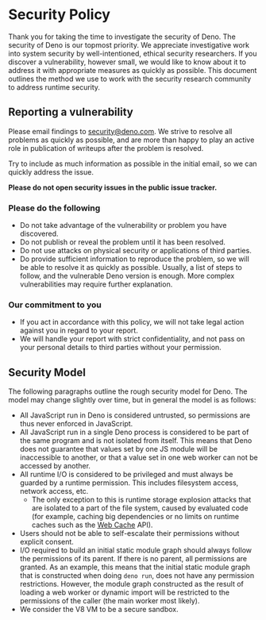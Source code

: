 # Security Policy

Thank you for taking the time to investigate the security of Deno. The security
of Deno is our topmost priority. We appreciate investigative work into system
security by well-intentioned, ethical security researchers. If you discover a
vulnerability, however small, we would like to know about it to address it with
appropriate measures as quickly as possible. This document outlines the method
we use to work with the security research community to address runtime security.

## Reporting a vulnerability

Please email findings to security@deno.com. We strive to resolve all problems as
quickly as possible, and are more than happy to play an active role in
publication of writeups after the problem is resolved.

Try to include as much information as possible in the initial email, so we can
quickly address the issue.

**Please do not open security issues in the public issue tracker.**

### Please do the following

- Do not take advantage of the vulnerability or problem you have discovered.
- Do not publish or reveal the problem until it has been resolved.
- Do not use attacks on physical security or applications of third parties.
- Do provide sufficient information to reproduce the problem, so we will be able
  to resolve it as quickly as possible. Usually, a list of steps to follow, and
  the vulnerable Deno version is enough. More complex vulnerabilities may
  require further explanation.

### Our commitment to you

- If you act in accordance with this policy, we will not take legal action
  against you in regard to your report.
- We will handle your report with strict confidentiality, and not pass on your
  personal details to third parties without your permission.

## Security Model

The following paragraphs outline the rough security model for Deno. The model
may change slightly over time, but in general the model is as follows:

- All JavaScript run in Deno is considered untrusted, so permissions are thus
  never enforced in JavaScript.
- All JavaScript run in a single Deno process is considered to be part of the
  same program and is not isolated from itself. This means that Deno does not
  guarantee that values set by one JS module will be inaccessible to another, or
  that a value set in one web worker can not be accessed by another.
- All runtime I/O is considered to be privileged and must always be guarded by a
  runtime permission. This includes filesystem access, network access, etc.
  - The only exception to this is runtime storage explosion attacks that are
    isolated to a part of the file system, caused by evaluated code (for
    example, caching big dependencies or no limits on runtime caches such as the
    [Web Cache](https://developer.mozilla.org/en-US/docs/Web/API/Cache) API).
- Users should not be able to self-escalate their permissions without explicit
  consent.
- I/O required to build an initial static module graph should always follow the
  permissions of its parent. If there is no parent, all permissions are granted.
  As an example, this means that the initial static module graph that is
  constructed when doing `deno run`, does not have any permission restrictions.
  However, the module graph constructed as the result of loading a web worker or
  dynamic import will be restricted to the permissions of the caller (the main
  worker most likely).
- We consider the V8 VM to be a secure sandbox.
